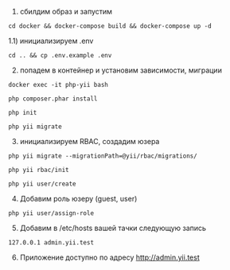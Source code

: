 1) сбилдим образ и запустим

```
cd docker && docker-compose build && docker-compose up -d
```

1.1) инициализируем .env

```
cd .. && cp .env.example .env
```

2) попадем в контейнер и установим зависимости, миграции

```
docker exec -it php-yii bash 
```

```
php composer.phar install
```

```
php init
```

```
php yii migrate
```

3) инициализируем RBAC, создадим юзера

```
php yii migrate --migrationPath=@yii/rbac/migrations/
```

```
php yii rbac/init
```

```
php yii user/create
```

4) Добавим роль юзеру (guest, user)

```
php yii user/assign-role
```

5) Добавим в /etc/hosts вашей тачки следующую запись

```
127.0.0.1 admin.yii.test
```

6) Приложение доступно по адресу http://admin.yii.test